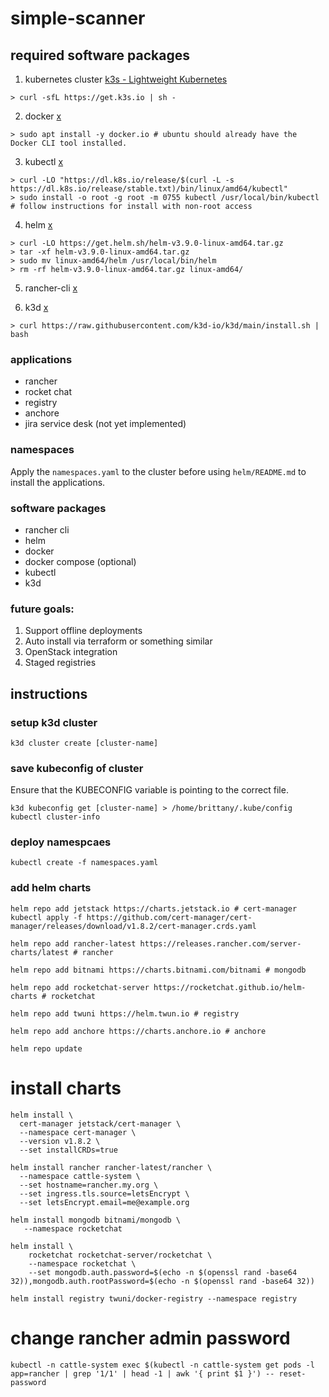 # simple-scanner

## required software packages
1. kubernetes cluster [k3s - Lightweight Kubernetes](https://k3s.io/)
```
> curl -sfL https://get.k3s.io | sh -
```
2. docker [x](https://docs.docker.com/engine/install/ubuntu/)
```
> sudo apt install -y docker.io # ubuntu should already have the Docker CLI tool installed.
```
3. kubectl [x](https://kubernetes.io/docs/tasks/tools/install-kubectl-linux/#install-kubectl-binary-with-curl-on-linux)
```
> curl -LO "https://dl.k8s.io/release/$(curl -L -s https://dl.k8s.io/release/stable.txt)/bin/linux/amd64/kubectl"
> sudo install -o root -g root -m 0755 kubectl /usr/local/bin/kubectl # follow instructions for install with non-root access
```
4. helm [x](https://helm.sh/docs/intro/install/)
```
> curl -LO https://get.helm.sh/helm-v3.9.0-linux-amd64.tar.gz
> tar -xf helm-v3.9.0-linux-amd64.tar.gz
> sudo mv linux-amd64/helm /usr/local/bin/helm
> rm -rf helm-v3.9.0-linux-amd64.tar.gz linux-amd64/
```
5. rancher-cli [x](https://rancher.com/docs/rancher/v2.5/en/cli/#download-rancher-cli)

6. k3d [x](https://k3d.io/v5.4.4/#install-script)
```
> curl https://raw.githubusercontent.com/k3d-io/k3d/main/install.sh | bash
```

### applications
- rancher
- rocket chat
- registry
- anchore
- jira service desk (not yet implemented)

### namespaces
Apply the `namespaces.yaml` to the cluster before using `helm/README.md` to install the applications.

### software packages
- rancher cli
- helm
- docker
- docker compose (optional)
- kubectl
- k3d

### future goals:
1. Support offline deployments
2. Auto install via terraform or something similar
3. OpenStack integration
4. Staged registries

## instructions

### setup k3d cluster
```
k3d cluster create [cluster-name]
```

### save kubeconfig of cluster
Ensure that the KUBECONFIG variable is pointing to the correct file.
```
k3d kubeconfig get [cluster-name] > /home/brittany/.kube/config
kubectl cluster-info
```

### deploy namespcaes
```
kubectl create -f namespaces.yaml
```

### add helm charts
```
helm repo add jetstack https://charts.jetstack.io # cert-manager
kubectl apply -f https://github.com/cert-manager/cert-manager/releases/download/v1.8.2/cert-manager.crds.yaml

helm repo add rancher-latest https://releases.rancher.com/server-charts/latest # rancher

helm repo add bitnami https://charts.bitnami.com/bitnami # mongodb

helm repo add rocketchat-server https://rocketchat.github.io/helm-charts # rocketchat

helm repo add twuni https://helm.twun.io # registry

helm repo add anchore https://charts.anchore.io # anchore

helm repo update
```

# install charts
```
helm install \
  cert-manager jetstack/cert-manager \
  --namespace cert-manager \
  --version v1.8.2 \
  --set installCRDs=true

helm install rancher rancher-latest/rancher \
  --namespace cattle-system \
  --set hostname=rancher.my.org \
  --set ingress.tls.source=letsEncrypt \
  --set letsEncrypt.email=me@example.org
  
helm install mongodb bitnami/mongodb \
   --namespace rocketchat

helm install \
    rocketchat rocketchat-server/rocketchat \
    --namespace rocketchat \ 
    --set mongodb.auth.password=$(echo -n $(openssl rand -base64 32)),mongodb.auth.rootPassword=$(echo -n $(openssl rand -base64 32))

helm install registry twuni/docker-registry --namespace registry
```

# change rancher admin password
```
kubectl -n cattle-system exec $(kubectl -n cattle-system get pods -l app=rancher | grep '1/1' | head -1 | awk '{ print $1 }') -- reset-password
```
